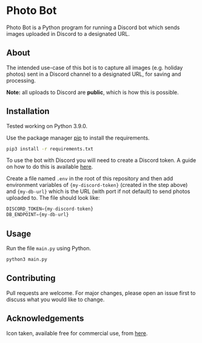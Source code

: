 # Photo Bot

Photo Bot is a Python program for running a Discord bot which sends images uploaded in Discord to a designated URL.

## About

The intended use-case of this bot is to capture all images (e.g. holiday photos) sent in a Discord channel to a designated URL, for saving and processing.

**Note:** all uploads to Discord are **public**, which is how this is possible.

## Installation

Tested working on Python 3.9.0.

Use the package manager [pip](https://pip.pypa.io/en/stable/) to install the requirements.

```bash
pip3 install -r requirements.txt
```

To use the bot with Discord you will need to create a Discord token. A guide on how to do this is available [here](https://www.writebots.com/discord-bot-token/).

Create a file named `.env` in the root of this repository and then add environment variables of `{my-discord-token}` (created in the step above) and `{my-db-url}` which is the URL (with port if not default) to send photos uploaded to. The file should look like:

```javascript
DISCORD_TOKEN={my-discord-token}
DB_ENDPOINT={my-db-url}
```

## Usage

Run the file `main.py` using Python.

```bash
python3 main.py
```

## Contributing

Pull requests are welcome. For major changes, please open an issue first
to discuss what you would like to change.

## Acknowledgements

Icon taken, available free for commercial use, from [here](https://www.iconfinder.com/icons/379526/camera_front_icon).